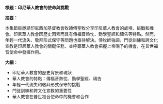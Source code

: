 **標題：印尼華人教會的使命與挑戰**

**摘要：**

本集節目邀請印尼西加基督教會牧師傅聖牧分享印尼華人教會的處境、挑戰和機會。印尼華人教會因歷史因素而具有傳福音熱忱、勤學聖經和禱告等特點。然而，年輕一代流失、敬拜形式保守等問題也亟待解決。傅牧師強調，門徒訓練和跨文化宣教是印尼華人教會的關鍵任務，並呼籲華人教會把握上帝賜予的機會，在普世福音使命中發揮作用。

**大綱：**

* 印尼華人教會的歷史背景和現狀
* 華人教會的特點：傳福音熱忱、勤學聖經、禱告
* 年輕一代流失和敬拜形式保守的挑戰
* 門徒訓練和跨文化宣教的重要性
* 華人教會在普世福音使命中的機會和合作